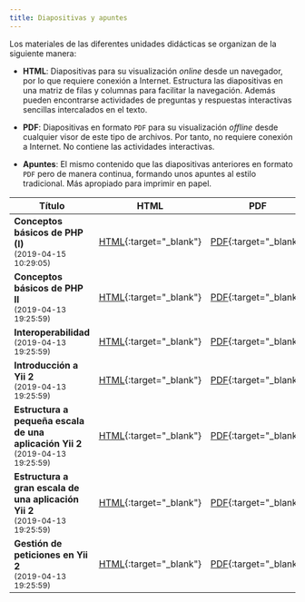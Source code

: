 ```yaml
---
title: Diapositivas y apuntes
---
```


Los materiales de las diferentes unidades didácticas se organizan de la siguiente manera:

- **HTML**: Diapositivas para su visualización *online* desde un navegador, por lo que requiere conexión a Internet. Estructura las diapositivas en una matriz de filas y columnas para facilitar la navegación. Además pueden encontrarse actividades de preguntas y respuestas interactivas sencillas intercalados en el texto.

- **PDF**: Diapositivas en formato `PDF` para su visualización *offline* desde cualquier visor de este tipo de archivos. Por tanto, no requiere conexión a Internet. No contiene las actividades interactivas.

- **Apuntes**: El mismo contenido que las diapositivas anteriores en formato `PDF` pero de manera continua, formando unos apuntes al estilo tradicional. Más apropiado para imprimir en papel.

| Título | HTML | PDF | Apuntes |
| ------ |:----:|:---:|:-------:|
| <strong>Conceptos básicos de PHP (I)</strong><br><small class="fecha">(2019-04-15 10:29:05)</small> | [HTML](slides/conceptos-basicos-de-php-i.html){:target="_blank"} | [PDF](pdf/conceptos-basicos-de-php-i.pdf){:target="_blank"} | [Apuntes](apuntes/conceptos-basicos-de-php-i-apuntes.pdf){:target="_blank"}
| <strong>Conceptos básicos de PHP II</strong><br><small class="fecha">(2019-04-13 19:25:59)</small> | [HTML](slides/conceptos-basicos-de-php-ii.html){:target="_blank"} | [PDF](pdf/conceptos-basicos-de-php-ii.pdf){:target="_blank"} | [Apuntes](apuntes/conceptos-basicos-de-php-ii-apuntes.pdf){:target="_blank"}
| <strong>Interoperabilidad</strong><br><small class="fecha">(2019-04-13 19:25:59)</small> | [HTML](slides/interoperabilidad.html){:target="_blank"} | [PDF](pdf/interoperabilidad.pdf){:target="_blank"} | [Apuntes](apuntes/interoperabilidad-apuntes.pdf){:target="_blank"}
| <strong>Introducción a Yii 2</strong><br><small class="fecha">(2019-04-13 19:25:59)</small> | [HTML](slides/introduccion-a-yii2.html){:target="_blank"} | [PDF](pdf/introduccion-a-yii2.pdf){:target="_blank"} | [Apuntes](apuntes/introduccion-a-yii2-apuntes.pdf){:target="_blank"}
| <strong>Estructura a pequeña escala de una aplicación Yii 2</strong><br><small class="fecha">(2019-04-13 19:25:59)</small> | [HTML](slides/estructura-a-pequena-escala-de-una-aplicacion-yii2.html){:target="_blank"} | [PDF](pdf/estructura-a-pequena-escala-de-una-aplicacion-yii2.pdf){:target="_blank"} | [Apuntes](apuntes/estructura-a-pequena-escala-de-una-aplicacion-yii2-apuntes.pdf){:target="_blank"}
| <strong>Estructura a gran escala de una aplicación Yii 2</strong><br><small class="fecha">(2019-04-13 19:25:59)</small> | [HTML](slides/estructura-a-gran-escala-de-una-aplicacion-yii2.html){:target="_blank"} | [PDF](pdf/estructura-a-gran-escala-de-una-aplicacion-yii2.pdf){:target="_blank"} | [Apuntes](apuntes/estructura-a-gran-escala-de-una-aplicacion-yii2-apuntes.pdf){:target="_blank"}
| <strong>Gestión de peticiones en Yii 2</strong><br><small class="fecha">(2019-04-13 19:25:59)</small> | [HTML](slides/gestion-de-peticiones-en-yii2.html){:target="_blank"} | [PDF](pdf/gestion-de-peticiones-en-yii2.pdf){:target="_blank"} | [Apuntes](apuntes/gestion-de-peticiones-en-yii2-apuntes.pdf){:target="_blank"}
